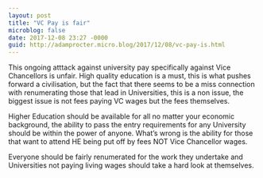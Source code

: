 ```yaml
---
layout: post
title: "VC Pay is fair"
microblog: false
date: 2017-12-08 23:27 -0000
guid: http://adamprocter.micro.blog/2017/12/08/vc-pay-is.html
---
```

This ongoing atttack against university pay specifically against Vice Chancellors is unfair. High quality education is a must, this is what pushes forward a civilisation, but the fact that there seems to be a miss connection with renumerating those that lead in Universities, this is a non issue, the biggest issue is not fees paying VC wages but the fees themselves. 

Higher Education should be available for all no matter your economic background, the ability to pass the entry requirements for any University should be within the power of anyone. What’s wrong is the ability for those that want to attend HE being put off by fees NOT Vice Chancellor wages. 

Everyone should be fairly renumerated for the work they undertake and Universities not paying living wages should take a hard look at themselves.
